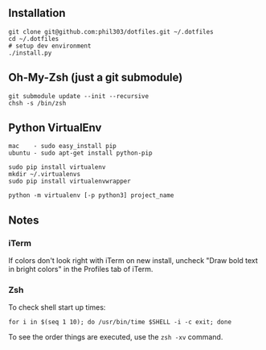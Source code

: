## Installation

    git clone git@github.com:phil303/dotfiles.git ~/.dotfiles
    cd ~/.dotfiles
    # setup dev environment
    ./install.py

## Oh-My-Zsh (just a git submodule)

    git submodule update --init --recursive
    chsh -s /bin/zsh

## Python VirtualEnv

    mac    - sudo easy_install pip
    ubuntu - sudo apt-get install python-pip

    sudo pip install virtualenv
    mkdir ~/.virtualenvs
    sudo pip install virtualenvwrapper
    
    python -m virtualenv [-p python3] project_name

## Notes
### iTerm
If colors don't look right with iTerm on new install, uncheck "Draw bold text
in bright colors" in the Profiles tab of iTerm.

### Zsh
To check shell start up times:

    for i in $(seq 1 10); do /usr/bin/time $SHELL -i -c exit; done

To see the order things are executed, use the `zsh -xv` command.
